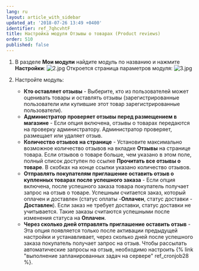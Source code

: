 ```yaml
---
lang: ru
layout: article_with_sidebar
updated_at: '2018-07-26 13:49 +0400'
identifier: ref_7qhcvhtF
title: Настройка модуля Отзывы о товарах (Product reviews)
order: 510
published: false
---
```

   1. В разделе **Мои модули** найдите модуль по названию и нажмите **Настройки**:
    ![2.jpg]({{site.baseurl}}/attachments/ref_7qhcvhtF/2.jpg)
      Откроется страница параметров модуля:
    ![3.jpg]({{site.baseurl}}/attachments/ref_7qhcvhtF/3.jpg)
  
   2. Настройте модуль: 
      * **Кто оставляет отзывы** - Выберите, кто из пользователей может оценивать товары и оставлять отзывы (зарегистрированные пользователи или купившие этот товар зарегистрированные пользователи).
      * **Администратор проверяет отзывы перед размещением в магазине** - Если опция включена, отзывы о товарах передаются на проверку администратору. Администратор проверяет, размещает или удаляет отзыв.
      * **Количество отзывов на странице** - Установите максимально возможное  количество отзывов на вкладке **Отзывы** на странице товара. Если отзывов о товаре больше, чем указано в этом поле, полный список доступен по ссылке **Прочитать все отзывы о товаре**. В скобках на конце ссылки указано количество отзывов.
      * **Отправлять покупателям приглашение оставить отзыв о купленных товарах после успешного заказа** - Если опция включена, после успешного заказа товара покупатель получает запрос на отзыв о товаре. Успешным считается заказ, который оплачен и доставлен (статус оплаты -**Оплачен**, статус доставки - **Доставлен**). Если заказ не требует доставки, статус доставки не учитывается. Такие заказы считаются успешными после изменения статуса на **Оплачен**.
      * **Через сколько дней отправлять приглашение оставить отзыв**  - Эта опция появляется только после активации предыдущей настройки и устанавливает, через сколько дней после успешного заказа покупатель получает запрос на отзыв. 
      Чтобы рассылать автоматические запросы на отзыв, необходимо настроить {% link "выполнение запланированных задач на сервере" ref_cronjob28 %}.

